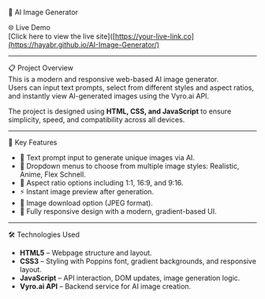 
 🎨 AI Image Generator 

🌐 Live Demo  
[Click here to view the live site]([https://your-live-link.co](https://hayabr.github.io/AI-Image-Generator/)

---

📋 Project Overview  
This is a modern and responsive web-based AI image generator.  
Users can input text prompts, select from different styles and aspect ratios, and instantly view AI-generated images using the Vyro.ai API.

The project is designed using **HTML, CSS, and JavaScript** to ensure simplicity, speed, and compatibility across all devices.

---

🧩 Key Features

- 📝 Text prompt input to generate unique images via AI.
- 🎨 Dropdown menus to choose from multiple image styles: Realistic, Anime, Flex Schnell.
- 📐 Aspect ratio options including 1:1, 16:9, and 9:16.
- ⚡ Instant image preview after generation.
- 💾 Image download option (JPEG format).
- 📱 Fully responsive design with a modern, gradient-based UI.

---

🛠️ Technologies Used

- **HTML5** – Webpage structure and layout.
- **CSS3** – Styling with Poppins font, gradient backgrounds, and responsive layout.
- **JavaScript** – API interaction, DOM updates, image generation logic.
- **Vyro.ai API** – Backend service for AI image creation.


